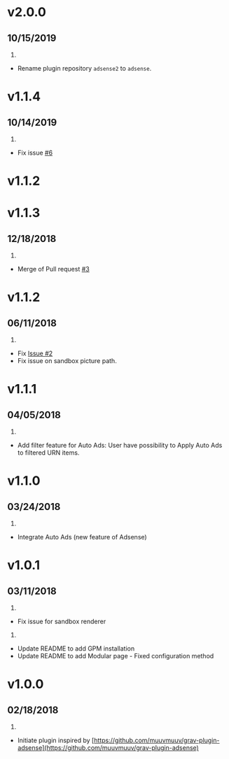 
# v2.0.0

## 10/15/2019

1.  [](#improved)
-   Rename plugin repository `adsense2` to `adsense`.


# v1.1.4

## 10/14/2019

1.  [](#bugfix)
-   Fix issue [#6](https://github.com/clemdesign/grav-plugin-adsense/issues/6)

# v1.1.2

# v1.1.3

## 12/18/2018

1.  [](#improved)
-   Merge of Pull request [#3](https://github.com/clemdesign/grav-plugin-adsense/pull/3)

# v1.1.2

## 06/11/2018

1.  [](#bugfix)
-   Fix [Issue #2](https://github.com/clemdesign/grav-plugin-adsense/issues/2)
-   Fix issue on sandbox picture path.

# v1.1.1

## 04/05/2018

1.  [](#improved)
-   Add filter feature for Auto Ads: User have possibility to Apply Auto Ads to filtered URN items.

# v1.1.0

## 03/24/2018

1.  [](#improved)
-   Integrate Auto Ads (new feature of Adsense)

# v1.0.1

## 03/11/2018

1.  [](#bugfix)
-   Fix issue for sandbox renderer

1.  [](#improved)
-   Update README to add GPM installation
-   Update README to add Modular page - Fixed configuration method

# v1.0.0

## 02/18/2018

1.  [](#new)

-   Initiate plugin inspired by [https://github.com/muuvmuuv/grav-plugin-adsense](https://github.com/muuvmuuv/grav-plugin-adsense)
